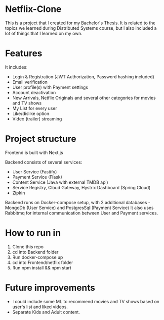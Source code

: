 # Netflix-Clone

This is a project that I created for my Bachelor's Thesis. It is related to the topics we learned during Distributed Systems course, but I also included a lot of things that I learned on my own.

# Features

It includes:
* Login & Registration (JWT Authorization, Password hashing included)
* Email verification
* User profile(s) with Payment settings
* Account deactivation
* New Arrivals, Netflix Originals and several other categories for movies and TV shows
* My List for every user
* Like/dislike option
* Video (trailer) streaming

# Project structure

Frontend is built with Next.js

Backend consists of several services:
* User Service (Fastify)
* Payment Service (Flask)
* Content Service (Java with external TMDB api)
* Service Registry, Cloud Gateway, Hystrix Dashboard (Spring Cloud)
* Zipkin

Backend runs on Docker-compose setup, with 2 additional databases - MongoDb (User Service) and PostgresSql (Payment Service)
It also uses Rabbitmq for internal communication between User and Payment services.

# How to run in

1. Clone this repo
2. cd into Backend folder
3. Run docker-compose up
4. cd into Frontend/netflix folder
5. Run npm install && npm start

# Future improvements
- I could include some ML to recommend movies and TV shows based on user's list and liked videos.
- Separate Kids and Adult content.
